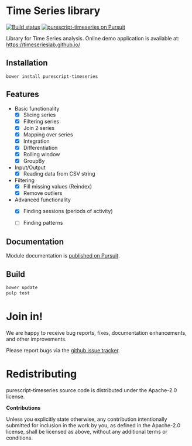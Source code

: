 # Time Series library

[![Build status](https://travis-ci.org/carldata/purescript-timeseries.svg?branch=master)](https://travis-ci.org/carldata/purescript-timeseries)
<a href="https://pursuit.purescript.org/packages/purescript-timeseries">
  <img src="https://pursuit.purescript.org/packages/purescript-timeseries/badge"
       alt="purescript-timeseries on Pursuit">
  </img>
</a>

Library for Time Series analysis. Online demo application is available at:
https://timeserieslab.github.io/


## Installation

```
bower install purescript-timeseries
```

## Features

  * Basic functionality
    * [x] Slicing series
    * [x] Filtering series
    * [x] Join 2 series
    * [x] Mapping over series
    * [x] Integration
    * [x] Differentiation
    * [x] Rolling window
    * [x] GroupBy
  * Input/Output
    * [x] Reading data from CSV string
  * Filtering
    * [x] Fill missing values (Reindex)
    * [x] Remove outliers
  * Advanced functionality
    * [x] Finding sessions (periods of activity)
    * [ ] Finding patterns


## Documentation

Module documentation is [published on Pursuit](http://pursuit.purescript.org/packages/purescript-timeseries).


## Build

```bash
bower update
pulp test
```


# Join in!

We are happy to receive bug reports, fixes, documentation enhancements,
and other improvements.

Please report bugs via the
[github issue tracker](http://github.com/carldata/purescript-timeseries/issues).



# Redistributing

purescript-timeseries source code is distributed under the Apache-2.0 license.

**Contributions**

Unless you explicitly state otherwise, any contribution intentionally submitted
for inclusion in the work by you, as defined in the Apache-2.0 license, shall be
licensed as above, without any additional terms or conditions.
